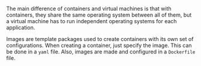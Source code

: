 The main difference of containers and virtual machines is that with containers, they share the same operating system between all of them, but a virtual machine has to run independent operating systems for each application.

Images are template packages used to create containers with its own set of configurations.
When creating a container, just specify the image. This can be done in a `yaml` file.
Also, images are made and configured in a `Dockerfile` file.

 
